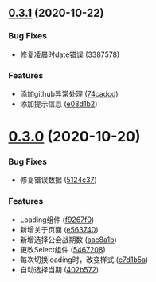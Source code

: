 ## [0.3.1](https://github.com/Iroha1024/bigfun-pcr-extension/compare/v0.3.0...v0.3.1) (2020-10-22)


### Bug Fixes

* 修复凌晨时date错误 ([3387578](https://github.com/Iroha1024/bigfun-pcr-extension/commit/33875788825229ad445c14f9e79d7d5c87f0d520))


### Features

* 添加github异常处理 ([74cadcd](https://github.com/Iroha1024/bigfun-pcr-extension/commit/74cadcd5d5b12815c8c33a0dd4bfcc49fbdcf1fc))
* 添加提示信息 ([e08d1b2](https://github.com/Iroha1024/bigfun-pcr-extension/commit/e08d1b2bcf395bfbe266566f4333e08b0e1cd637))



# [0.3.0](https://github.com/Iroha1024/bigfun-pcr-extension/compare/v0.2.0...v0.3.0) (2020-10-20)


### Bug Fixes

* 修复错误数据 ([5124c37](https://github.com/Iroha1024/bigfun-pcr-extension/commit/5124c370705efa455244ad9f4c09186081ab394f))


### Features

* Loading组件 ([f9267f0](https://github.com/Iroha1024/bigfun-pcr-extension/commit/f9267f0ee0bdd2c9534114546a6c560e036e9c72))
* 新增关于页面 ([e563740](https://github.com/Iroha1024/bigfun-pcr-extension/commit/e56374037cb927b8441f700600f45661e62a8051))
* 新增选择公会战期数 ([aac8a1b](https://github.com/Iroha1024/bigfun-pcr-extension/commit/aac8a1b910787fae713dc5153246716b9e073f3a))
* 更改Select组件 ([5467208](https://github.com/Iroha1024/bigfun-pcr-extension/commit/54672086dd9491702af4ee88813b66fe85301e3b))
* 每次切换loading时，改变样式 ([e7d1b5a](https://github.com/Iroha1024/bigfun-pcr-extension/commit/e7d1b5a9c16754897408c62c76889e4947cfa062))
* 自动选择当期 ([402b572](https://github.com/Iroha1024/bigfun-pcr-extension/commit/402b5724c1084ddf5edd4e750fe286a478ceec52))




